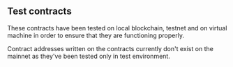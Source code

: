 ## Test contracts 

These contracts have been tested on local blockchain, testnet and on virtual machine in order to ensure that they are functioning properly.

Contract addresses written on the contracts currently don't exist on the mainnet as they've been tested only in test environment.
